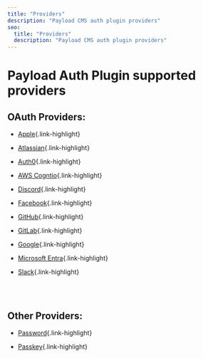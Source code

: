 ```yaml
---
title: "Providers"
description: "Payload CMS auth plugin providers"
seo:
  title: "Providers"
  description: "Payload CMS auth plugin providers"
---
```


# Payload Auth Plugin supported providers

## OAuth Providers:

- [Apple](/docs/plugins/payload/providers/apple){.link-highlight}

- [Atlassian](/docs/plugins/payload/providers/atlassian){.link-highlight}

- [Auth0](/docs/plugins/payload/providers/auth0){.link-highlight}

- [AWS Cogntio](/docs/plugins/payload/providers/cognito){.link-highlight}

- [Discord](/docs/plugins/payload/providers/discord){.link-highlight}

- [Facebook](/docs/plugins/payload/providers/facebook){.link-highlight}

- [GitHub](/docs/plugins/payload/providers/github){.link-highlight}

- [GitLab](/docs/plugins/payload/providers/gitlab){.link-highlight}

- [Google](/docs/plugins/payload/providers/google){.link-highlight}

- [Microsoft Entra](/docs/plugins/payload/providers/microsoft-entra){.link-highlight}

- [Slack](/docs/plugins/payload/providers/slack){.link-highlight}

<br/>
<br/>

## Other Providers:

- [Password](/docs/plugins/payload/providers/password){.link-highlight}

- [Passkey](/docs/plugins/payload/providers/passkey){.link-highlight}
